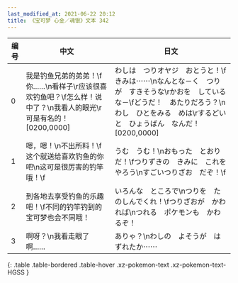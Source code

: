 ```yaml
---
last_modified_at: 2021-06-22 20:12
title: 《宝可梦 心金／魂银》文本 342
---
```

| 编号 | 中文 | 日文 |
| ---- | ---- | ---- |
| 0 | 我是钓鱼兄弟的弟弟！\f你……\n看样子\r应该很喜欢钓鱼吧？\f怎么样！说中了？\n我看人的眼光\r可是有名的！[0200,0000] | わしは　つりオヤジ　おとうと！\fきみは⋯⋯\nなんとな－く　つりが　すきそうな\rかおを　しているな－\fどうだ！　あたりだろう？\nわし　ひとをみる　めは\rするどいと　ひょうばん　なんだ！[0200,0000] |
| 1 | 嗯，嗯！\n不出所料！\f这个就送给喜欢钓鱼的你吧\n这可是很厉害的钓竿哦！\f | うむ　うむ！\nおもった　とおりだ！\fつりずきの　きみに　これを　やろう\nすごいつりざお　だぞ！\f |
| 2 | 到各地去享受钓鱼的乐趣吧！\f不同的钓竿钓到的宝可梦也会不同哦！ | いろんな　ところで\nつりを　たのしんでくれ！\fつりざおが　かわれば\nつれる　ポケモンも　かわるぞ！ |
| 3 | 啊呀？\n我看走眼了啊…… | ありゃ？\nわしの　よそうが　はずれたか⋯⋯ |
{: .table .table-bordered .table-hover .xz-pokemon-text .xz-pokemon-text-HGSS }